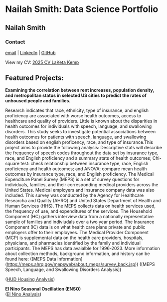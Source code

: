 # Nailah Smith: Data Science Portfolio
## Nailah Smith
### Contact
[email](nailahsspeaks@gmail.com) | [LinkedIn](https://www.linkedin.com/in/nailah-smith-m-s-cf-slp-ctc-7b3161208/)	| [GitHub](https://github.com/nailah21400/nailah21400.github.io)

View my CV: [2025 CV LaKeta Kemp](2025_Digital_Resume.html)

## Featured Projects:
<b>Examining the correlation between rent increases, population density, and metropolitan status in selected US cities to predict the rates of unhoused people and families.</b>

Research indicates that race, ethnicity, type of insurance, and english proficiency are associated with worse health outcomes, access to healthcare and quality of providers. Little is known about the disparities in health outcomes for individuals with speech, language, and swallowing disorders. This study seeks to investigate potential associations between health outcomes for patients with speech, language, and swallowing disorders based on english proficency, race, and type of insurance.This project aims to provide the following analysis: Descriptive stats will describe the frequency of speech codes throughout the data set by insurance type, race, and English proficiency and a summary stats of health outcomes; Chi-square test: check relationship between insurance type, race, English proficiency and health outcomes; and ANOVA: compare mean health outcomes by insurance type, race, and English proficiency.
The Medical Expenditure Panel Survey (MEPS) is a set of survey questions for individuals, families, and their corresponding medical providers across the United States. Medical employers and insurance company data was also included. This survey was conducted by the Agency for Healthcare Researcha and Quality (AHRQ) and United States Department of Health and Human Services (HHS).
The MEPS collects data on health services used, the frequency of use, and expenditures of the services. The Household Component (HC) gathers interview data from a nationally representative sample of families and indiviudals over a two year period. The Insurance Component (IC) data is on what health care plans private and public employers offer to their employees. The Medical Provider Component (MCP) is supplemental data on the health care providers, hospitals, physicians, and pharmacies identified by the family and individual participants. The MEPS has data avaialble for 1996-2023. More information about collection methods, background information, and history can be found here: ([MEPS Data Information] (https://meps.ahrq.gov/mepsweb/about_meps/survey_back.jsp))
([MEPS Speech, Language, and Swallowing Disorders Analysis](


([HUD Housing Analysis](https://github.com/laketalkemp/HU-DATA-200/blob/main/HUDHousing.md))

<b>El Nino Seasonal Oscillation (ENSO) </b>
<br>
([El Nino Analysis](https://github.com/laketalkemp/laketalkemp.github.io/blob/158ad5fd2be564f0bfeb3e35e664b438a71e50f3/El%20Nino%20DataAnalysisProjectNotebook.md))
